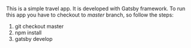 This is a simple travel app. It is developed with Gatsby framework.
To run this app you have to checkout to _master_ branch, so follow the steps:

1. git checkout master
2. npm install
3. gatsby develop

